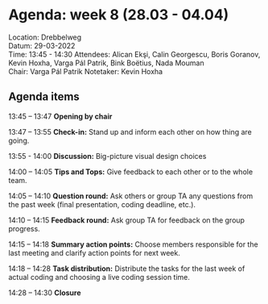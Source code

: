 # Agenda: week 8 (28.03 - 04.04)

Location: 		Drebbelweg  
Datum: 		    29-03-2022  
Time: 		    13:45 - 14:30
Attendees:		Alican Ekşi, Calin Georgescu, Boris Goranov, Kevin Hoxha, Varga Pál Patrik, Bink Boëtius, Nada Mouman  
Chair: 	        Varga Pál Patrik 
Notetaker:	    Kevin Hoxha

## Agenda items

13:45 – 13:47		**Opening by chair**

13:47 – 13:55		**Check-in:** Stand up and inform each other on how thing are going.

13:55 - 14:00       **Discussion:** Big-picture visual design choices

14:00 – 14:05		**Tips and Tops:** Give feedback to each other or to the whole team.

14:05 – 14:10	    **Question round:** Ask others or group TA any questions from the past week (final presentation, coding deadline, etc.).

14:10 – 14:15		**Feedback round:** Ask group TA for feedback on the group progress.

14:15 – 14:18		**Summary action points:** Choose members responsible for the last meeting and clarify action points for next week.

14:18 – 14:28		**Task distribution:** Distribute the tasks for the last week of actual coding and choosing a live coding session time.

14:28 – 14:30		**Closure**

